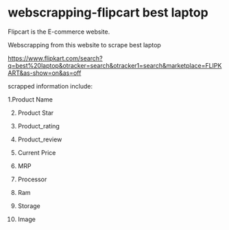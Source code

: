# webscrapping-flipcart best laptop

Flipcart is the E-commerce website.

Webscrapping from this website to scrape best laptop

https://www.flipkart.com/search?q=best%20laptop&otracker=search&otracker1=search&marketplace=FLIPKART&as-show=on&as=off

scrapped information include:

1.Product Name

2. Product Star

3. Product_rating

4. Product_review

5. Current Price

6. MRP

7. Processor

8. Ram

9. Storage

10. Image
